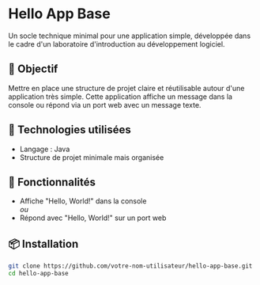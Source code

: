 # Hello App Base

Un socle technique minimal pour une application simple, développée dans le cadre d'un laboratoire d'introduction au développement logiciel.

## 🎯 Objectif

Mettre en place une structure de projet claire et réutilisable autour d'une application très simple. Cette application affiche un message dans la console ou répond via un port web avec un message texte.

## 🔧 Technologies utilisées

- Langage : Java
- Structure de projet minimale mais organisée

## 🚀 Fonctionnalités

- Affiche "Hello, World!" dans la console  
  _ou_
- Répond avec "Hello, World!" sur un port web

## 📦 Installation

```bash
git clone https://github.com/votre-nom-utilisateur/hello-app-base.git
cd hello-app-base
